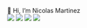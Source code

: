 👋 Hi, I’m Nicolas Martinez
<br>
<a href="https://www.facebook.com/nico0martinez1"><img src="https://img.shields.io/badge/-Facebook-0d1117?logo=facebook&logoColor=1877F2&style=flat-square" /></a>
<a href="https://linkedin.com/in/nicolasxmartinez"><img src="https://img.shields.io/badge/-LinkedIn-0d1117?logo=linkedin&logoColor=0A66C2&style=flat-square" /></a>
<a href="https://twitter.com/MartinezNicox"><img src="https://img.shields.io/badge/-Twitter-0d1117?logo=twitter&logoColor=1DA1F2&style=flat-square" /></a>
<a href="mailto:jeremiasxmartinez@gmail.com"><img src="https://img.shields.io/badge/-Gmail-0d1117?logo=gmail&logoColor=EA4335&style=flat-square" /></a>
